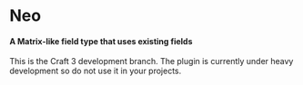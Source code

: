 # Neo
#### A Matrix-like field type that uses existing fields

This is the Craft 3 development branch. The plugin is currently under heavy development so do not use it in your projects.
